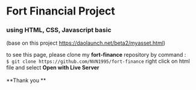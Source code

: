 # Fort Financial Project

### using **HTML**, **CSS**, **Javascript** basic

(base on this project https://daolaunch.net/beta2/myasset.html)

to see this page, please clone my **fort-finance** repository by command : <br>
`$ git clone https://github.com/NVN1995/fort-finance`
right click on html file and select **Open with Live Server**
<br>
<br>
**Thank you **
